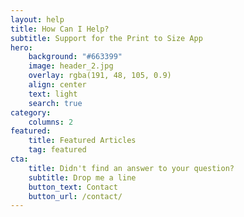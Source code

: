 ```yaml
---
layout: help
title: How Can I Help?
subtitle: Support for the Print to Size App
hero:
    background: "#663399"
    image: header_2.jpg
    overlay: rgba(191, 48, 105, 0.9)
    align: center
    text: light
    search: true
category:
    columns: 2
featured:
    title: Featured Articles
    tag: featured
cta:
    title: Didn't find an answer to your question?
    subtitle: Drop me a line
    button_text: Contact   
    button_url: /contact/      
---
```

